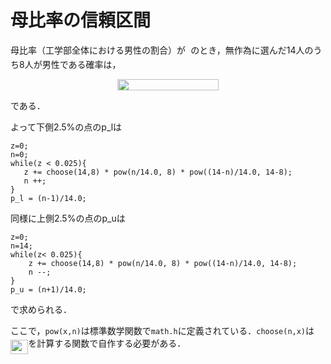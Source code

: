# 母比率の信頼区間

母比率（工学部全体における男性の割合）が<img src="/Reference/tex/2ec6e630f199f589a2402fdf3e0289d5.svg?invert_in_darkmode&sanitize=true" align=middle width=8.270567249999992pt height=14.15524440000002pt/>のとき，無作為に選んだ14人のうち8人が男性である確率は，
<p align="center"><img src="/Reference/tex/792eaaf36915a3388886f1ab991b36dc.svg?invert_in_darkmode&sanitize=true" align=middle width=162.7478028pt height=18.312383099999998pt/></p>
である．

よって下側2.5%の点のp_lは
```
z=0;
n=0;
while(z < 0.025){
   z += choose(14,8) * pow(n/14.0, 8) * pow((14-n)/14.0, 14-8); 
   n ++; 
}
p_l = (n-1)/14.0;
```
同様に上側2.5%の点のp_uは
```
z=0;
n=14;
while(z< 0.025){
    z += choose(14,8) * pow(n/14.0, 8) * pow((14-n)/14.0, 14-8);
    n --;
}
p_u = (n+1)/14.0;
```
で求められる．

ここで，`pow(x,n)`は標準数学関数で`math.h`に定義されている．`choose(n,x)`は<img src="/Reference/tex/f95e46cc118874781786429e748bf959.svg?invert_in_darkmode&sanitize=true" align=middle width=28.15115984999999pt height=22.465723500000017pt/>を計算する関数で自作する必要がある．



